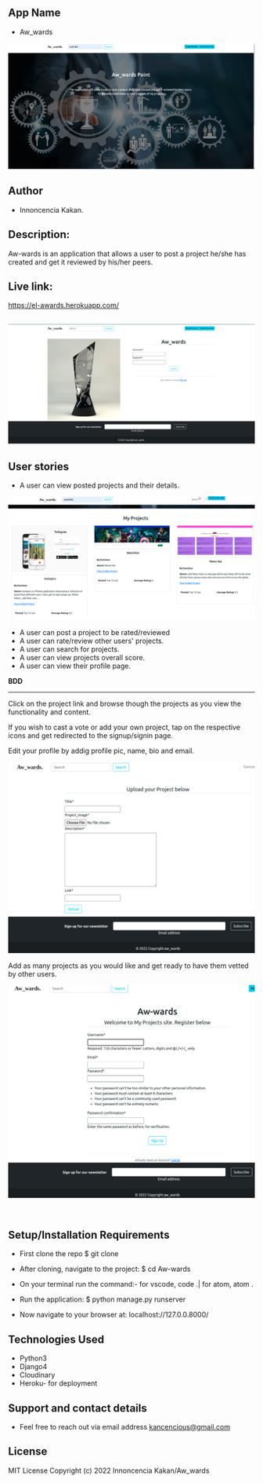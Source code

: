 ## App Name
* Aw_wards

![Alt text](./static/images/landing.png "Optional Title")

## Author
* Innoncencia Kakan.

## Description:
Aw-wards is an application that allows a user to post a project he/she has created and get it reviewed by his/her peers.
## Live link:
https://el-awards.herokuapp.com/

##
![Alt text](./static/images/login.png "Optional Title")



## User stories

* A user can view posted projects and their details.

![Alt text](./static/images/my%20projects.png "Optional Title")

* A user can post a project to be rated/reviewed
* A user can rate/review other users' projects.
* A user can search for projects.
* A user can view projects overall score.
* A user can view their profile page.

**BDD** <br/>
****
Click on the project link and browse though the projects as you view the functionality and content.

If you wish to cast a vote or add your own project, tap on the respective icons and get redirected to the signup/signin page.

Edit your profile by addig profile pic, name, bio and email.

![Alt text](./static/images/upload.png "Optional Title")



Add as many projects as you would like and get ready to have them vetted by other users.

![Alt text](./static/images/register.png "Optional Title")

<br/>

## Setup/Installation Requirements
* First clone the repo $ git clone

* After cloning, navigate to the project: $ cd Aw-wards

* On your terminal run the command:- for vscode, code .| for atom, atom .

* Run the application: $ python manage.py runserver

* Now navigate to your browser at: localhost://127.0.0.8000/

## Technologies Used
* Python3 <br>
* Django4 <br>
* Cloudinary <br>
* Heroku- for deployment

## Support and contact details
* Feel free to reach out via email address kancencious@gmail.com

## License
MIT License
Copyright (c) 2022 Innoncencia Kakan/Aw_wards










